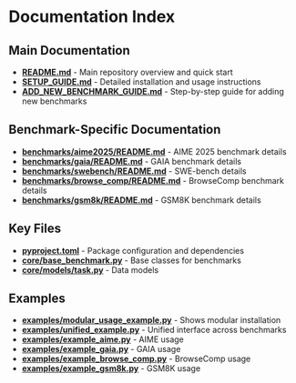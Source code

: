 # Documentation Index

## Main Documentation

- **[README.md](README.md)** - Main repository overview and quick start
- **[SETUP_GUIDE.md](SETUP_GUIDE.md)** - Detailed installation and usage instructions
- **[ADD_NEW_BENCHMARK_GUIDE.md](ADD_NEW_BENCHMARK_GUIDE.md)** - Step-by-step guide for adding new benchmarks

## Benchmark-Specific Documentation

- **[benchmarks/aime2025/README.md](benchmarks/aime2025/README.md)** - AIME 2025 benchmark details
- **[benchmarks/gaia/README.md](benchmarks/gaia/README.md)** - GAIA benchmark details
- **[benchmarks/swebench/README.md](benchmarks/swebench/README.md)** - SWE-bench details
- **[benchmarks/browse_comp/README.md](benchmarks/browse_comp/README.md)** - BrowseComp benchmark details
- **[benchmarks/gsm8k/README.md](benchmarks/gsm8k/README.md)** - GSM8K benchmark details

## Key Files

- **[pyproject.toml](pyproject.toml)** - Package configuration and dependencies
- **[core/base_benchmark.py](core/base_benchmark.py)** - Base classes for benchmarks
- **[core/models/task.py](core/models/task.py)** - Data models

## Examples

- **[examples/modular_usage_example.py](examples/modular_usage_example.py)** - Shows modular installation
- **[examples/unified_example.py](examples/unified_example.py)** - Unified interface across benchmarks
- **[examples/example_aime.py](examples/example_aime.py)** - AIME usage
- **[examples/example_gaia.py](examples/example_gaia.py)** - GAIA usage
- **[examples/example_browse_comp.py](examples/example_browse_comp.py)** - BrowseComp usage
- **[examples/example_gsm8k.py](examples/example_gsm8k.py)** - GSM8K usage  

